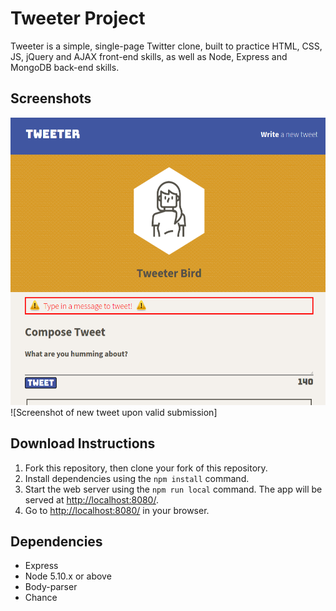 # Tweeter Project

Tweeter is a simple, single-page Twitter clone, built to practice HTML, CSS, JS, jQuery and AJAX front-end skills, as well as Node, Express and MongoDB back-end skills.

## Screenshots
![Screenshot of tweet compose box and error message](https://github.com/kevinyang-cyen/tweeter/blob/master/docs/Error-Screenshot.PNG?raw=true)
![Screenshot of new tweet upon valid submission]

## Download Instructions

1. Fork this repository, then clone your fork of this repository.
2. Install dependencies using the `npm install` command.
3. Start the web server using the `npm run local` command. The app will be served at <http://localhost:8080/>.
4. Go to <http://localhost:8080/> in your browser.

## Dependencies

- Express
- Node 5.10.x or above
- Body-parser
- Chance
